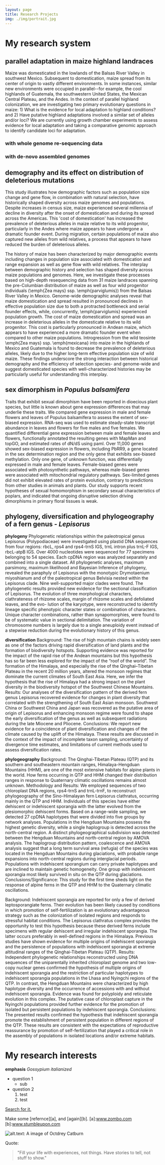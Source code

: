 ```yaml
---
layout: page
title: Research Projects
img: ./img/portrait.jpg
---
```


# My research system

## parallel adaptation in maize highland landraces
Maize was domesticated in the lowlands of the Balsas River Valley in southwest Mexico. 
Subsequent to domestication, maize spread from its center of origin to vastly different environments. 
In some instances, similar new environments were occupied in parallel--for example, the cool highlands of Guatemala, the southwestern United States, the Mexican Central Plateau, and the Andes. 
In the context of parallel highland colonization, we are investigating two primary evolutionary questions in maize: 1) What is the evidence for local adaptation to highland conditions? and 2) Have putative highland adaptations involved a similar set of alleles and/or loci? 
We are currently using growth chamber experiments to assess evidence for local adaptation and taking a comparative genomic approach to identify candidate loci for adaptation. 

### with whole genome re-sequencing data

### with de-novo assembled genomes



## demography and its effect on distribution of deleterious mutations 

This study illustrates how demographic factors such as population size change and gene flow, in combination with natural selection, have historically shaped diversity across maize genomes and populations.
Despite increases in census size, maize experienced several millennia of decline in diversity after the onset of domestication and during its spread across the Americas.
This 'cost of domestication' has increased the prevalence of deleterious alleles in maize relative to its wild progenitor,  particularly in the Andes where maize appears to have undergone a dramatic founder event.
During migration, certain populations of maize also captured new alleles from wild relatives, a process that appears to have reduced the burden of deleterious alleles.

The history of maize has been characterized by major demographic events including changes in population size associated with domestication and range expansion as well as gene flow with wild relatives.
The interplay between demographic history and selection has shaped diversity across maize populations and genomes.
Here, we investigate these processes based on high-depth resequencing data from 31 maize landraces spanning the pre-Columbian distribution of maize as well as four wild progenitor individuals (\emph{Zea mays} ssp. \emph{parviglumis}) from the Balsas River Valley in Mexico.
Genome-wide demographic analyses reveal that maize domestication and spread resulted in pronounced declines in effective population size due to both a protracted bottleneck and serial founder effects, while, concurrently, \emph{parviglumis} experienced population growth.
The cost of maize domestication and spread was an increase in deleterious alleles in the domesticate relative to its wild progenitor.
This cost is particularly pronounced in Andean maize, which appears to have experienced a more dramatic founder event when compared to other maize populations.
Introgression from the wild teosinte \emph{Zea mays} ssp. \emph{mexicana} into maize in the highlands of Mexico and Guatemala is found to decrease the prevalence of deleterious alleles, likely due to the higher long-term effective population size of wild maize.
These findings underscore the strong interaction between historical demography and the efficiency of selection species- and genome-wide and suggest domesticated species with well-characterized histories may be particularly useful for understanding this interplay.


## sex dimorphism in _Populus balsamifera_

Traits that exhibit sexual dimorphism have been reported in dioecious plant species, but little is known about gene expression differences that may underlie these traits. We compared gene expression in male and female flowers and leaves of Populus balsamifera to assess the extent of sex-biased expression. 
RNA-seq was used to estimate steady-state transcript abundance in leaves and flowers for five males and five females. We quantified differential gene expression between male and female leaves and flowers, functionally annotated the resulting genes with MapMan and topGO, and estimated rates of dN/dS using paml.
Over 11,000 genes showed sex-biased expression in flowers, including PbRR9, a gene located in the sex determination region and the only gene that exhibits sex-biased methylation. Only one gene, of unknown function, was differentially expressed in male and female leaves. Female-biased genes were associated with photosynthetic pathways, whereas male-biased genes were associated with mitochondrial regulatory pathways. Sex-limited genes did not exhibit elevated rates of protein evolution, contrary to predictions from other studies in animals and plants. 
Our study supports recent hypotheses of sexual homomorphism in secondary sexual characteristics of poplars, and indicated that ongoing disruptive selection driving dimorphisms in primary floral tissues is weak.


## phylogeny, diversification and phylogeography of a fern genus - _Lepisorus_

**phylogeny**
Phylogenetic relationships within the paleotropical genus Lepisorus (Polypodiaceae) were investigated using plastid DNA sequences from four regions: rbcL, rps4 and rps4-trnS IGS, trnL intron plus trnL-F IGS, rbcL-atpB IGS. Over 4000 nucleotides were sequenced for 77 specimens belonging to 54 species. Each cpDNA region was analyzed separately and combined into a single dataset. All phylogenetic analyses, maximum parsimony, maximum likelihood and Bayesian Inference of phylogeny, revealed the paraphyly of Lepisorus with the monotypic Drymotaenium miyoshianum and of the paleotropical genus Belvisia nested within the Lepisorus clade. Nine well-supported major clades were found. The phylogenetic results provided new evidence for the sectional classification of Lepisorus. The evolution of three morphological characters, clathrateness of rhizome scales, margin of rhizome scales and defoliated leaves, and the evo- lution of the karyotype, were reconstructed to identify lineage specific phenotypic character states or combination of characters. Unique character combinations, rather than synapomorphies, were found to be of systematic value in sectional delimitation. The variation of chromosome numbers is largely due to a single aneuploidy event instead of a stepwise reduction during the evolutionary history of this genus.

**diversification**
Background: The rise of high mountain chains is widely seen as one of the factors driving rapid diversification of land plants and the formation of biodiversity hotspots. Supporting evidence was reported for the impact of the rapid rise of the Andean mountains but this hypothesis has so far been less explored for the impact of the “roof of the world”. The formation of the Himalaya, and especially the rise of the Qinghai–Tibetan Plateau in the recent 20 million years, altered the monsoon regimes that dominate the current climates of South East Asia. Here, we infer the hypothesis that the rise of Himalaya had a strong impact on the plant diversity in the biodiversity hotspot of the Southwest Chinese Mountains.
Results: Our analyses of the diversification pattern of the derived fern genus Lepisorus recovered evidence for changes in plant diversity that correlated with the strengthening of South East Asian monsoon. Southwest China or Southwest China and Japan was recovered as the putative area of origin of Lepisorus and enhancing monsoon regime were found to shape the early diversification of the genus as well as subsequent radiations during the late Miocene and Pliocene.
Conclusions: We report new evidence for a coincidence of plant diversification and changes of the climate caused by the uplift of the Himalaya. These results are discussed in the context of the impact of incomplete taxon sampling, uncertainty of divergence time estimates, and limitations of current methods used to assess diversification rates.

**phylogeography**
Background: The Qinghai-Tibetan Plateau (QTP) and its southern and southeastern mountain ranges, Himalaya-Hengduan Mountains (HHM), are one of the most extensive habitats for alpine plants in the world. How ferns occurring in QTP and HHM changed their distribution ranges in response to Quaternary climatic oscillations remains almost unknown.
Methodology and Results: We employed sequences of two chloroplast DNA regions, rps4-trnS and trnL-trnF, to reconstruct phylogeography of the Sino-Himalayan fern Lepisorus clathratus, occurring mainly in the QTP and HHM. Individuals of this species have either dehiscent or indehiscent sporangia with the latter evolved from the plesiomorphic dehiscent forms. Based on a range-wide sampling, we detected 27 cpDNA haplotypes that were divided into five groups by network analyses. Populations in the Hengduan Mountains possess the highest genetic diversity, while a single haplogroup is detected across the north-central region. A distinct phylogeographical subdivision was detected between the Hengduan Mountains and north-central region by AMOVA analysis. The haplogroup distribution pattern, coalescence and AMOVA analysis suggest that a long term survival area (refugia) of the species was located in the Hengduan Mountains during glaciations, with probable range expansions into north-central regions during interglacial periods. Populations with indehiscent sporangium can carry private haplotypes and are inclined to maintain genetic homogeneity. One group with indehiscent sporangia most likely survived in situ on the QTP during glaciations.
Conclusions/Significance: This study for the first time sheds light on the response of alpine ferns in the QTP and HHM to the Quaternary climatic oscillations.

Background: Indehiscent sporangia are reported for only a few of derived leptosporangiate ferns. Their evolution has been likely caused by conditions in which promotion of self-fertilization is an evolutionary advantageous strategy such as the colonization of isolated regions and responds to stressful habitat conditions. The Lepisorus clathratus complex provides the opportunity to test this hypothesis because these derived ferns include specimens with regular dehiscent and irregular indehiscent sporangia. The latter occurs preferably in well-defined regions in the Himalaya. Previous studies have shown evidence for multiple origins of indehiscent sporangia and the persistence of populations with indehiscent sporangia at extreme altitudinal ranges of the Qinghai-Tibetan Plateau (QTP).
Results: Independent phylogenetic relationships reconstructed using DNA sequences of the uniparentally inherited chloroplast genome and two low-copy nuclear genes confirmed the hypothesis of multiple origins of indehiscent sporangia and the restriction of particular haplotypes to indehiscent sporangia populations in the Lhasa and Nyingchi regions of the QTP. In contrast, the Hengduan Mountains were characterized by high haplotype diversity and the occurrence of accessions with and without indehiscent sporangia. Evidence was found for polyploidy and reticulate evolution in this complex. The putative case of chloroplast capture in the Nyingchi populations provided further evidence for the promotion of isolated but persistent populations by indehiscent sporangia.
Conclusions: The presented results confirmed the hypothesis that indehiscent sporangia promote the establishment of persistent population in different regions of the QTP. These results are consistent with the expectations of reproductive reassurance by promotion of self-fertilization that played a critical role in the assembly of populations in isolated locations and/or extreme habitats.

# My research interests


**emphasis**
_Gossypium italianized_
* question 1
  * sub
* question 2
  1. test
  2. test


[Search for it.](www.google.com)

Make some [refernce][a], and [again][b].
[a]:www.zombo.com
[b]:www.stumbleupon.com

![alt.text: A image of Octdrey Catburn](http://octodex.github.com/images/octdrey-catburn.jpg)


Quote:

>"Fill your life with experiences, not things. Have stories to tell, not stuff to show."


